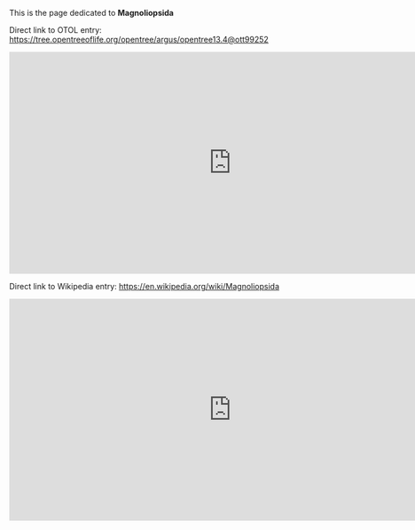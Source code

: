 This is the page dedicated to **Magnoliopsida**


Direct link to OTOL entry: https://tree.opentreeoflife.org/opentree/argus/opentree13.4@ott99252



<html>
    <body>
    <iframe src="https://tree.opentreeoflife.org/opentree/argus/opentree13.4@ott99252"
    width="800" height="400" frameborder="0" allowfullscreen> </iframe>
    </body>
</html>
    


Direct link to Wikipedia entry: https://en.wikipedia.org/wiki/Magnoliopsida



<html>
    <body>
    <iframe src="https://en.wikipedia.org/wiki/Magnoliopsida"
    width="800" height="400" frameborder="0" allowfullscreen> </iframe>
    </body>
</html>
    
